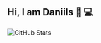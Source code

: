 ## Hi, I am Daniils 👋 💻

![GitHub Stats](https://github-readme-stats.vercel.app/api?username=yourusername&show_icons=true)

